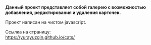 <b>Данный проект представляет собой галерею с возможностью добавления, редактирования и удаления карточек.</b>

Проект написан на чистом javascript.

Ссылка на страницу:</br>
https://yurayuzgin.github.io/cats/
